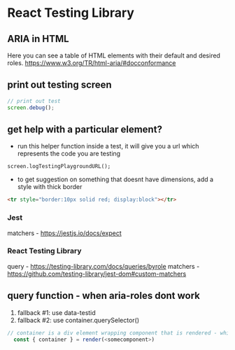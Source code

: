 # React Testing Library

## ARIA in HTML

Here you can see a table of HTML elements with their default and desired roles.
https://www.w3.org/TR/html-aria/#docconformance

## print out testing screen

```js
// print out test
screen.debug();
```

## get help with a particular element?

- run this helper function inside a test, it will give you a url which represents the code you are testing

```
screen.logTestingPlaygroundURL();
```

- to get suggestion on something that doesnt have dimensions, add a style with thick border

```html
<tr style="border:10px solid red; display:block"></tr>
```

### Jest

matchers - https://jestjs.io/docs/expect

### React Testing Library

query - https://testing-library.com/docs/queries/byrole
matchers - https://github.com/testing-library/jest-dom#custom-matchers

## query function - when aria-roles dont work

1. fallback #1: use data-testid
2. fallback #2: use container.querySelector()

```js
// container is a div element wrapping component that is rendered - which allows querySelector
  const { container } = render(<somecomponent>)
```
